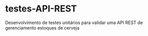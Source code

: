 # testes-API-REST
 Desenvolvimento de testes unitários para validar uma API REST de gerenciamento estoques de cerveja
